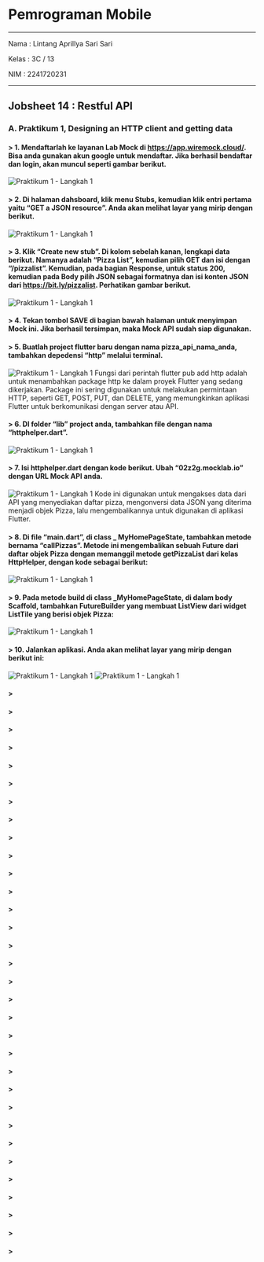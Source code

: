 # Pemrograman Mobile

---

Nama : Lintang Aprillya Sari Sari

Kelas : 3C / 13

NIM : 2241720231

---

## Jobsheet 14 : Restful API

### A. Praktikum 1, Designing an HTTP client and getting data

#### > 1. Mendaftarlah ke layanan Lab Mock di https://app.wiremock.cloud/. Bisa anda gunakan akun google untuk mendaftar. Jika berhasil bendaftar dan login, akan muncul seperti gambar berikut.

![Praktikum 1 - Langkah 1](./picture/p1_l1.png)

#### > 2. Di halaman dahsboard, klik menu Stubs, kemudian klik entri pertama yaitu “GET a JSON resource”. Anda akan melihat layar yang mirip dengan berikut.

![Praktikum 1 - Langkah 1](./picture/p1_l2.png)

#### > 3. Klik “Create new stub”. Di kolom sebelah kanan, lengkapi data berikut. Namanya adalah “Pizza List”, kemudian pilih GET dan isi dengan “/pizzalist”. Kemudian, pada bagian Response, untuk status 200, kemudian pada Body pilih JSON sebagai formatnya dan isi konten JSON dari https://bit.ly/pizzalist. Perhatikan gambar berikut.

![Praktikum 1 - Langkah 1](./picture/p1_l3.png)

#### > 4. Tekan tombol SAVE di bagian bawah halaman untuk menyimpan Mock ini. Jika berhasil tersimpan, maka Mock API sudah siap digunakan.

#### > 5. Buatlah project flutter baru dengan nama pizza_api_nama_anda, tambahkan depedensi “http” melalui terminal.

![Praktikum 1 - Langkah 1](./picture/p1_l5.png)
Fungsi dari perintah flutter pub add http adalah untuk menambahkan package http ke dalam proyek Flutter yang sedang dikerjakan. Package ini sering digunakan untuk melakukan permintaan HTTP, seperti GET, POST, PUT, dan DELETE, yang memungkinkan aplikasi Flutter untuk berkomunikasi dengan server atau API.

#### > 6. DI folder “lib” project anda, tambahkan file dengan nama “httphelper.dart”.

![Praktikum 1 - Langkah 1](./picture/p1_l6.png)

#### > 7. Isi httphelper.dart dengan kode berikut. Ubah “02z2g.mocklab.io” dengan URL Mock API anda.

![Praktikum 1 - Langkah 1](./picture/p1_l7.png)
Kode ini digunakan untuk mengakses data dari API yang menyediakan daftar pizza, mengonversi data JSON yang diterima menjadi objek Pizza, lalu mengembalikannya untuk digunakan di aplikasi Flutter.

#### > 8. Di file “main.dart”, di class \_ MyHomePageState, tambahkan metode bernama “callPizzas”. Metode ini mengembalikan sebuah Future dari daftar objek Pizza dengan memanggil metode getPizzaList dari kelas HttpHelper, dengan kode sebagai berikut:

![Praktikum 1 - Langkah 1](./picture/p1_l8.png)

#### > 9. Pada metode build di class \_MyHomePageState, di dalam body Scaffold, tambahkan FutureBuilder yang membuat ListView dari widget ListTile yang berisi objek Pizza:

![Praktikum 1 - Langkah 1](./picture/p1_l9.png)

#### > 10. Jalankan aplikasi. Anda akan melihat layar yang mirip dengan berikut ini:

![Praktikum 1 - Langkah 1](./picture/p1_l101.png)
![Praktikum 1 - Langkah 1](./picture/p1_l102.png)

#### >

#### >

#### >

#### >

#### >

#### >

#### >

#### >

#### >

#### >

#### >

#### >

#### >

#### >

#### >

#### >

#### >

#### >

#### >

#### >

#### >

#### >

#### >

#### >

#### >

#### >

#### >

#### >

#### >

#### >

#### >

#### >
